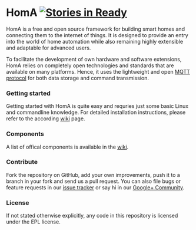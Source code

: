 # HomA [![Stories in Ready](http://badge.waffle.io/binarybucks/homA.png)](http://waffle.io/binarybucks/homA)  

HomA is a free and open source framework for building smart homes and connecting them to the internet of things. 
It is designed to provide an entry into the world of home automation while also remaining highly extensible and adaptable for advanced users. 

To facilitate the development of own hardware and software extensions, HomA relies on completely open technologies and standards that are available on many platforms. Hence, it uses the lightweight and open [MQTT protocol](http://mqtt.org/faq) for both data storage and command transmission. 



### Getting started
Getting started with HomA is quite easy and requries just some basic Linux and commandline knowledge. For detailed installation instructions, please refer to the according [wiki](https://github.com/binarybucks/homA/wiki/Components) page.

### Components 
A list of offical components is available in the [wiki](https://github.com/binarybucks/homA/wiki/Components). 

### Contribute
Fork the repository on GitHub, add your own improvements, push it to a branch in your fork and send us a pull request.
You can also file bugs or feature requests in our [issue tracker](https://github.com/binarybucks/homA/issues) or say hi in our [Google+ Community](https://plus.google.com/u/0/communities/111676474572375715081).

### License
If not stated otherwise explicitly, any code in this repository is licensed under the EPL license.
